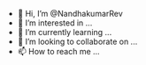 - 👋 Hi, I’m @NandhakumarRev
- 👀 I’m interested in ...
- 🌱 I’m currently learning ...
- 💞️ I’m looking to collaborate on ...
- 📫 How to reach me ...

<!---
NandhakumarRev/NandhakumarRev is a ✨ special ✨ repository because its `README.md` (this file) appears on your GitHub profile.
You can click the Preview link to take a look at your changes.
--->
